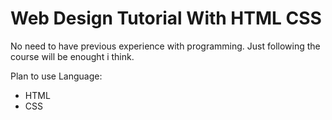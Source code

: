 # Web Design Tutorial With HTML CSS

No need to have previous experience with programming. Just following the course will be enought i think.

Plan to use Language:

- HTML
- CSS
